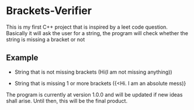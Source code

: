 # Brackets-Verifier

This is my first C++ project that is inspired by a leet code question. Basically it will ask the user for a string, the program will check whether the string is missing a bracket or not

## Example

- String that is not missing brackets
    (Hi(I am not missing anything))

- String that is missing 1 or more brackets
    ({<Hi. I am an absolute mess)}


The program is currently at version 1.0.0 and will be updated if new ideas shall arise. Until then, this will be the final product.